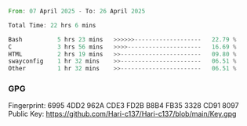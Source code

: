 <!--START_SECTION:waka-->

```rust
From: 07 April 2025 - To: 26 April 2025

Total Time: 22 hrs 6 mins

Bash          5 hrs 23 mins   >>>>>>-------------------   22.79 %
C             3 hrs 56 mins   >>>>---------------------   16.69 %
HTML          2 hrs 19 mins   >>-----------------------   09.80 %
swayconfig    1 hr 32 mins    >>-----------------------   06.51 %
Other         1 hr 32 mins    >>-----------------------   06.51 %
```

<!--END_SECTION:waka-->

### GPG <br />
Fingerprint:     6995 4DD2 962A CDE3 FD2B B8B4 FB35 3328 CD91 8097 <br />
Public Key:      https://github.com/Hari-c137/Hari-c137/blob/main/Key.gpg
